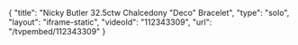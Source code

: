 {
    "title": "Nicky Butler 32.5ctw Chalcedony \"Deco\" Bracelet",
    "type": "solo",
    "layout": "iframe-static",
    "videoId": "112343309",
    "url": "\/tvpembed\/112343309"
}